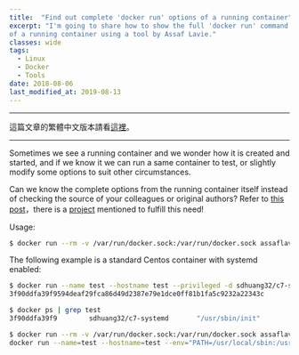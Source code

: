 ```yaml
---
title:  "Find out complete 'docker run' options of a running container"
excerpt: "I'm going to share how to show the full 'docker run' command including all options 
of a running container using a tool by Assaf Lavie." 
classes: wide
tags: 
  - Linux
  - Docker
  - Tools
date: 2018-08-06
last_modified_at: 2019-08-13
---
```


---
這篇文章的繁體中文版本請看[這裡](/zh-tw/find-out-docker-run-command-of-a-running-container)。

---

Sometimes we see a running container and we wonder how it is created and started, and if we know it we can run a same container to test, or slightly modify some options to suit other circumstances.

Can we know the complete options from the running container itself instead of checking the source of your colleagues or original authors? 
Refer to [this post](https://stackoverflow.com/questions/32758793/how-to-show-the-run-command-of-a-docker-container)，there is a [project](https://github.com/lavie/runlike) mentioned to fulfill this need!

Usage:
```bash
$ docker run --rm -v /var/run/docker.sock:/var/run/docker.sock assaflavie/runlike <CONTAINER_ID>
```
The following example is a standard Centos container with systemd enabled:
```bash
$ docker run --name test --hostname test --privileged -d sdhuang32/c7-systemd
3f90ddfa39f9594deaf29fca86d49d2387e79e1dce0ff81b1fa5c9232a22343c

$ docker ps | grep test
3f90ddfa39f9        sdhuang32/c7-systemd       "/usr/sbin/init"         35 seconds ago      Up 30 seconds                                       test

$ docker run --rm -v /var/run/docker.sock:/var/run/docker.sock assaflavie/runlike 3f90ddfa39f9
docker run --name=test --hostname=test --env="PATH=/usr/local/sbin:/usr/local/bin:/usr/sbin:/usr/bin:/sbin:/bin" --env="container=docker" --volume="/sys/fs/cgroup" --privileged --restart=no --label org.label-schema.schema-version="1.0" --label org.label-schema.license="GPLv2" --label org.label-schema.vendor="CentOS" --label org.label-schema.build-date="20181205" --label org.label-schema.name="CentOS Base Image" --detach=true sdhuang32/c7-systemd /usr/sbin/init
```
